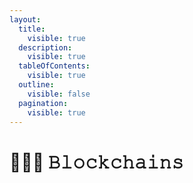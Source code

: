 ```yaml
---
layout:
  title:
    visible: true
  description:
    visible: true
  tableOfContents:
    visible: true
  outline:
    visible: false
  pagination:
    visible: true
---
```


# 👩🏿‍💻 𝙱𝚕𝚘𝚌𝚔𝚌𝚑𝚊𝚒𝚗𝚜

